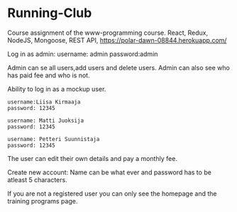 # Running-Club
Course assignment of the www-programming course. 
React, Redux, NodeJS, Mongoose, REST API, 
https://polar-dawn-08844.herokuapp.com/

Log in as admin:
username: admin
password:admin

Admin can se all users,add users and delete users. Admin can also see who has paid fee and who is not.

Ability to log in as a mockup user.

    username:Liisa Kirmaaja
    password: 12345
  
    username: Matti Juoksija
    password: 12345
  
    username: Petteri Suunnistaja
    password: 12345
    
The user can edit their own details and pay a monthly fee.

Create new account:
Name can be what ever and password has to be atleast 5 characters.

If you are not a registered user you can only see the homepage and the training programs page.

